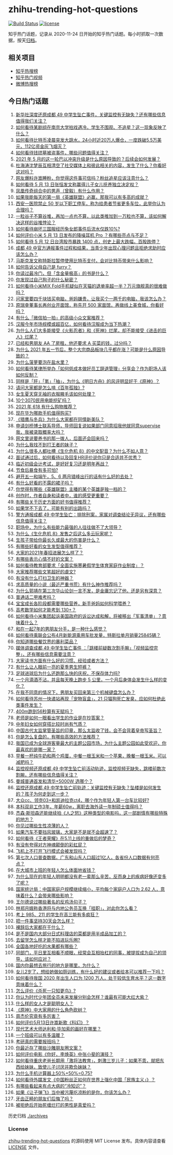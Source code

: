# zhihu-trending-hot-questions

[![Build Status](https://github.com/justjavac/zhihu-trending-hot-questions/workflows/ci/badge.svg?branch=master)](https://github.com/justjavac/zhihu-trending-hot-questions/actions)
[![license](https://img.shields.io/github/license/justjavac/zhihu-trending-hot-questions)](https://github.com/justjavac/zhihu-trending-hot-questions/blob/master/LICENSE)

知乎热门话题，记录从 2020-11-24 日开始的知乎热门话题。每小时抓取一次数据，按天[归档](./archives)。

## 相关项目

- [知乎热搜榜](https://github.com/justjavac/zhihu-trending-top-search)
- [知乎热门视频](https://github.com/justjavac/zhihu-trending-hot-video)
- [微博热搜榜](https://github.com/justjavac/weibo-trending-hot-search)

## 今日热门话题

<!-- BEGIN -->
<!-- 最后更新时间 Thu May 13 2021 15:10:51 GMT+0800 (China Standard Time) -->

1. [新华社深度还原成都 49
   中学生坠亡事件，关键监控有无缺失？还有哪些信息值得我们关注？](https://www.zhihu.com/question/459149724)
2. [如何看待某剧组在南京大学拍戏遇冷，学生不围观、不追星？这一现象反映了什么？](https://www.zhihu.com/question/458770659)
3. [如何看待比特币凌晨突发大跳水，24小时近20万人爆仓，一度跌破5.5万美元，112亿资金灰飞烟灭？](https://www.zhihu.com/question/458814331)
4. [如何看待钱镠墓被盗事件，哪些问题值得关注？](https://www.zhihu.com/question/458718637)
5. [2021 年 5
   月的这一轮巴以冲突升级是什么原因导致的？后续会如何发展？](https://www.zhihu.com/question/459004922)
6. [杜海涛沈梦辰互相清空了社交媒体上和彼此相关的内容，发生了什么？你看好这对吗？](https://www.zhihu.com/question/459091147)
7. [网友爆料许嵩睡粉，你觉得这件事可信吗？粉丝追星应该注意什么？](https://www.zhihu.com/question/459044865)
8. [如何看待 5 月 13 日张恒发文称赢得儿子女儿抚养独立决定权？](https://www.zhihu.com/question/459149865)
9. [凤凰传奇组合中的男声（曾毅）有什么作用？](https://www.zhihu.com/question/19599617)
10. [如果我能每天的第一局《英雄联盟》必赢，那我可以有多高的成就？](https://www.zhihu.com/question/453307486)
11. [西安一医院禁止 50
    岁以下职工停车，称为给患者节省更多车位，此举你认为合理吗？](https://www.zhihu.com/question/459024549)
12. [一粒谷子不算谷堆，再加一点也不算，以此类推加到一万粒也不算，该如何解决这样的谷堆悖论？](https://www.zhihu.com/question/455083603)
13. [如何看待崩坏三国服经历兔女郎事件后流水仅跌10%?](https://www.zhihu.com/question/458750890)
14. [如何评价小米 5 月 13 日发布的降噪耳机 Pro
    ？有哪些亮点与不足？](https://www.zhihu.com/question/458684897)
15. [如何看待 5 月 12 日台湾股市暴跌 1400
    点，创史上最大跌幅，百股跌停？](https://www.zhihu.com/question/459028790)
16. [成都 49
    中官方通报事件过程和结果，当青少年出现心理问题且拒绝求助时应该怎么办？](https://www.zhihu.com/question/459170054)
17. [马斯克发文称特斯拉暂停使用比特币支付，会对比特币带来什么影响？](https://www.zhihu.com/question/459161438)
18. [如何告诉父母自己是 furry？](https://www.zhihu.com/question/444555641)
19. [你读过最冷门，但「含金量极高」的书是什么？](https://www.zhihu.com/question/438708854)
20. [你发现过自己狗子的什么秘密？](https://www.zhihu.com/question/356563659)
21. [如何看待小米MIX
    Fold手机疑似在天猫的退单率超一半？万元旗舰真的很难做吗？](https://www.zhihu.com/question/458883076)
22. [问家里要四千块钱买电脑，爸妈嫌贵，让我买个一两千的电脑，我该怎么办？](https://www.zhihu.com/question/438760685)
23. [原瑞幸董事长再创业开面馆，称先开 500
    家面馆，再做线上美食城，你看好吗？](https://www.zhihu.com/question/459077352)
24. [有什么「微信拍一拍」的高级小众文案推荐？](https://www.zhihu.com/question/447518769)
25. [汉服今年市场规模或超百亿，如何看待汉服成为当下热潮？](https://www.zhihu.com/question/459160852)
26. [为什么人们大多能接受《火影忍者》和《死神》烂尾，却不能接受《进击的巨人》烂尾？](https://www.zhihu.com/question/453988761)
27. [已经和男朋友 AA 了房租，他还要求 A 买菜的钱，过分吗？](https://www.zhihu.com/question/453271533)
28. [为什么 2021
    年五一节后，整个大宗商品板块几乎都在涨？可能是什么原因导致的？](https://www.zhihu.com/question/458052249)
29. [为什么菠萝要泡在盐水里？](https://www.zhihu.com/question/441723737)
30. [如何看待某律所举办「如何低成本做好员工辞退管理」分享会？作为职场人该如何反制？](https://www.zhihu.com/question/459085788)
31. [同样是「肝」「氪」「抽」，为什么《明日方舟》的风评明显好于《原神》？](https://www.zhihu.com/question/440196388)
32. [请问大家都是怎么啃《百年孤独》?](https://www.zhihu.com/question/448455775)
33. [女生夏天穿无袖的衣服腋毛该如何处理？](https://www.zhihu.com/question/49147353)
34. [10个3070民用电能挖矿吗？](https://www.zhihu.com/question/438131163)
35. [2021 年 618 有什么购物推荐？](https://www.zhihu.com/question/456666130)
36. [现在华为哪款手机值得购买?](https://www.zhihu.com/question/458001659)
37. [《猎鹰与冬兵》为什么大家都在同情新美队？](https://www.zhihu.com/question/456832120)
38. [申请剑桥博士联系导师，导师回复说如果部门同意招我他就同意supervise我，我被录取概率大吗？](https://www.zhihu.com/question/458531364)
39. [网文里说要养书的那一拨人，后面还会回来吗？](https://www.zhihu.com/question/459076236)
40. [为什么我找不到打王者的妹子？](https://www.zhihu.com/question/456447726)
41. [为什么很多人都吐槽《生化危机 8》的中文配音？为什么不如人意？](https://www.zhihu.com/question/455604520)
42. [面试通过后，如何看待以及回复HR评价说你只是合适并不优秀？](https://www.zhihu.com/question/458590013)
43. [临近初级会计考试，是好好复习还是明年再战？](https://www.zhihu.com/question/459095087)
44. [节食后暴食有多可怕?](https://www.zhihu.com/question/440102071)
45. [避开五一和端午，5、6 两月错峰出行的话有什么好的去处？](https://www.zhihu.com/question/456942834)
46. [有什么好看的不露的裙子吗？](https://www.zhihu.com/question/449495437)
47. [你觉得有哪些《英雄联盟》主播的某个英雄是独一档的？](https://www.zhihu.com/question/458263223)
48. [创作时，作者自身和读者中，谁的感受更重要？](https://www.zhihu.com/question/458939130)
49. [有哪些关于历史方面的好书值得推荐？](https://www.zhihu.com/question/325160876)
50. [如果学不下去了，可能有别的出路吗？](https://www.zhihu.com/question/458588510)
51. [警方通报成都 49
    中学生坠亡：排除刑案，家属对调查结论无异议，还有哪些信息值得关注？](https://www.zhihu.com/question/458909971)
52. [职场中，为什么有些能力最强的人往往做不了大领导？](https://www.zhihu.com/question/376627540)
53. [为什么《生化危机 8》发售之后这么多云玩家呢？](https://www.zhihu.com/question/458559616)
54. [生孩子带给你最长久或最大的伤害是什么？](https://www.zhihu.com/question/458813300)
55. [有哪些好看的女生发型值得推荐？](https://www.zhihu.com/question/46665948)
56. [大家的2021年春招进展怎么样了？](https://www.zhihu.com/question/451371162)
57. [有哪些表示心情不好的文案？](https://www.zhihu.com/question/448264856)
58. [如何看待教育部要求「全面实施寒暑假学生体育家庭作业制度」？](https://www.zhihu.com/question/458819623)
59. [大家推荐哪些文笔超好的虐文?](https://www.zhihu.com/question/443091741)
60. [有没有什么打扫卫生的神器？](https://www.zhihu.com/question/24018780)
61. [求高质量的小说（最近严重书荒）有什么神作推荐吗？](https://www.zhihu.com/question/345478198)
62. [为什么郭靖在第三次华山论剑一言不发，是金庸忘记了他，还是另有深意？](https://www.zhihu.com/question/21249025)
63. [普通话二甲难考吗？](https://www.zhihu.com/question/296008893)
64. [宝宝成长各阶段都需要哪些营养，新手爸妈如何科学喂养？](https://www.zhihu.com/question/459008133)
65. [高考数学如何才能考到 130+？](https://www.zhihu.com/question/30809574)
66. [如何看待小米集团起诉美国政府的诉讼达成和解，将被移出「军事清单」？意味着什么？](https://www.zhihu.com/question/459013673)
67. [和在一起7年的男朋友分手，是一种什么感觉？](https://www.zhihu.com/question/311800723)
68. [如何看待乘联会公布4月新能源乘用车批发量，特斯拉单月销量25845辆？](https://www.zhihu.com/question/458877707)
69. [你知道哪些餐饮界的暴利菜品？](https://www.zhihu.com/question/430100068)
70. [媒体调查成都 49 中学生坠亡事件
    ：「跳楼前疑数次割手腕」「视频监控完整」，还有哪些信息需要注意？](https://www.zhihu.com/question/459141189)
71. [大家读书方面有什么好的习惯、经验或者方法？](https://www.zhihu.com/question/19720742)
72. [有什么让人眼前一亮的夏季男生短裤？](https://www.zhihu.com/question/335054185)
73. [足球进球后为什么还跑那么快的庆祝，不保存体力吗?](https://www.zhihu.com/question/458226019)
74. [一个月滴酒不沾，并且每天晚上跑步 5
    公里，一个月后身体会发生什么样的变化？](https://www.zhihu.com/question/405285583)
75. [在我不同意的情况下，男朋友买回来第三个机械键盘怎么办？](https://www.zhihu.com/question/454654781)
76. [如何看待苏州一快递站再现「宠物盲盒」，21
    只猫狗死亡发臭，应如何杜绝此类事件发生？](https://www.zhihu.com/question/459005393)
77. [400m跑到56秒算有天赋吗？](https://www.zhihu.com/question/455941157)
78. [老师是如何一眼看出学生的作业是在抄答案？](https://www.zhihu.com/question/446221874)
79. [中年妇女如何穿搭比较时尚有气质？](https://www.zhihu.com/question/55406693)
80. [中国古代太监掌管圣旨的印章，那么太监收了钱，会不会背着皇帝写圣旨？](https://www.zhihu.com/question/455745711)
81. [你是怎么复盘的，有哪些高效的方法推荐？](https://www.zhihu.com/question/406224720)
82. [我国已成为全球游客量最大的主题公园市场，为什么主题公园如此受欢迎，你最喜欢的是哪一家？](https://www.zhihu.com/question/458193805)
83. [早餐一杯纯牛奶和两个鸡蛋，中餐一根玉米和一个苹果，晚餐一根玉米。可以减肥吗？](https://www.zhihu.com/question/449869703)
84. [监控视频还原成都 49
    中学生坠亡前活动轨迹，监控视频无缺失，跳楼前数次割腕，还有哪些信息值得关注？](https://www.zhihu.com/question/459149063)
85. [曼城普通首发和清华+5000W 选哪个？](https://www.zhihu.com/question/458935007)
86. [监控还原成都 49
    中学生坠亡前轨迹：关键监控有无缺失？坠楼是如何发生的？孩子为何走到这一步？](https://www.zhihu.com/question/459149528)
87. [大众cc、领克03+和凯迪拉克ct4，哪个作为年轻人第一台车比较好?](https://www.zhihu.com/question/386263270)
88. [本科双非工作3年，年薪60w，离职去海外读一年制硕士值得吗？](https://www.zhihu.com/question/458347661)
89. [杰森·斯坦森还能继续拍《人之怒》这种类型的电影吗，这一部剧情有哪些特殊的地方？](https://www.zhihu.com/question/457375414)
90. [你见过哪些生性凉薄的人？](https://www.zhihu.com/question/429319229)
91. [如果汽车不要挡风玻璃，大家是不是就不会超速了？](https://www.zhihu.com/question/453038354)
92. [如何看待《王者荣耀》在5.11上线的重做后的梦奇？](https://www.zhihu.com/question/458854022)
93. [有没有夸得对方神魂颠倒的彩虹屁？](https://www.zhihu.com/question/425102721)
94. [飞机上不打开飞行模式会被发现吗？](https://www.zhihu.com/question/448267257)
95. [第七次人口普查数据，广东和山东人口超过1亿人，各省份人口数据有何亮点？](https://www.zhihu.com/question/458855355)
96. [在大城市上班的年轻人怎么体面地省钱？](https://www.zhihu.com/question/420243795)
97. [为什么现在的年轻人明明都没有老一辈那么辛苦，反而身上的疾病好像还变多了呢？](https://www.zhihu.com/question/458382123)
98. [国家统计局：中国家庭户规模继续缩小，平均每个家庭户人口为 2.62
    人，意味着什么？会带来哪些影响？](https://www.zhihu.com/question/458817764)
99. [王尔德说过哪些著名的反鸡汤句子？](https://www.zhihu.com/question/352930521)
100. [林郑月娥称香港将与内地公务员互换「挂职」，对此你怎么看？](https://www.zhihu.com/question/458804652)
101. [考上 985、211 的学生在高三能有多疯狂？](https://www.zhihu.com/question/336622881)
102. [把一件事坚持30天会怎么样？](https://www.zhihu.com/question/445399418)
103. [裸辞后大家都在干什么？](https://www.zhihu.com/question/455096322)
104. [是不是国内大部分日式料理店的菜都是用半成品加工的？](https://www.zhihu.com/question/25686948)
105. [去留学怎么样才能不陷进玩乐圈?](https://www.zhihu.com/question/455259235)
106. [全国各地好吃的水果都有哪些？](https://www.zhihu.com/question/396304597)
107. [同部门，平日里互相看不顺眼，经常会互相抬杠的同事，被提拔成为自己的领导，该如何应对？](https://www.zhihu.com/question/455051436)
108. [国内你最想去旅行的地方是哪里，为什么？](https://www.zhihu.com/question/430741673)
109. [女儿2岁了，想给她做如厕训练，有什么好的建议或者绘本可以推荐一下吗？](https://www.zhihu.com/question/458367044)
110. [如何看待我国 2020 年出生人口为 1200
     万人，处于较低生育水平？这一数字意味着什么？](https://www.zhihu.com/question/458828004)
111. [怎么评价《杀死一只知更鸟》?](https://www.zhihu.com/question/279914409)
112. [你认为时代少年团全员未来发展分别会怎样？谁最有可能大红大紫？](https://www.zhihu.com/question/457302819)
113. [什么样的女人才是聪明女人？](https://www.zhihu.com/question/31502344)
114. [《原神》中大家用的什么角色砍树？](https://www.zhihu.com/question/457105267)
115. [周杰伦究竟有多厉害？](https://www.zhihu.com/question/284816654)
116. [如何评价5月13日许嵩新歌《科幻》？](https://www.zhihu.com/question/459126468)
117. [现代艺术大师达利和·毕加索的画好在哪里？](https://www.zhihu.com/question/19934954)
118. [一个班级可以有多温暖？](https://www.zhihu.com/question/318128959)
119. [考研真的需要报班吗？](https://www.zhihu.com/question/313929839)
120. [你最近存了哪些沙雕朋友圈文案？](https://www.zhihu.com/question/454044987)
121. [如何评价电影《你好，李焕英》中张小斐的演技？](https://www.zhihu.com/question/444445938)
122. [如何看待重庆老爸长期用「激将法教育」，刺激三岁儿子：如果不乖，就把东西给妹妹，致使儿子讨厌并欺负妹妹？](https://www.zhihu.com/question/458830152)
123. [为什么手机计算器上50%+50%=0.75?](https://www.zhihu.com/question/453500291)
124. [如何看待外媒发文《中国粉丝正如何在世界上强化中国「民族主义」》？](https://www.zhihu.com/question/458741420)
125. [有哪些看起来有点大病的“冷知识”？](https://www.zhihu.com/question/458360832)
126. [如果《让子弹飞》当中被污蔑吃凉粉的是你，你该怎么办？](https://www.zhihu.com/question/333769627)
127. [牙齿正畸的朋友们后悔了吗？](https://www.zhihu.com/question/308980503)
128. [被拒绝后开始死缠烂打的男性是真爱吗？](https://www.zhihu.com/question/27019446)

<!-- END -->

历史归档 [./archives](./archives)

### License

[zhihu-trending-hot-questions](https://github.com/justjavac/zhihu-trending-hot-questions)
的源码使用 MIT License 发布。具体内容请查看 [LICENSE](./LICENSE) 文件。
